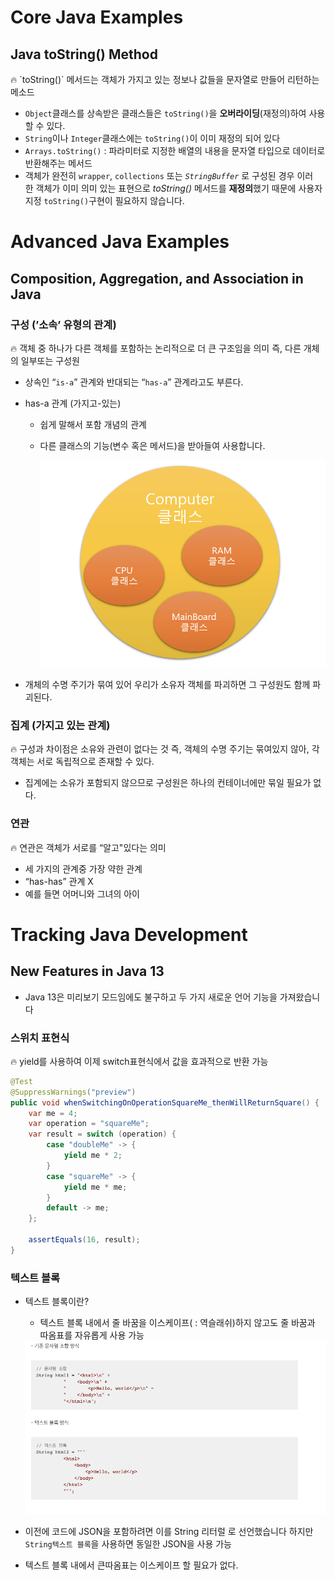 # ****Core Java Examples****

## **Java toString() Method**

<aside>
🔥 `toString()` 메서드는 객체가 가지고 있는 정보나 값들을 문자열로 만들어 리턴하는 메소드

</aside>

- `Object`클래스를 상속받은 클래스들은 `toString()`을 **오버라이딩**(재정의)하여 사용할 수 있다.
- `String`이나 `Integer`클래스에는 `toString()`이 이미 재정의 되어 있다
- `Arrays.toString()` : 파라미터로 지정한 배열의 내용을 문자열 타입으로 데이터로 반환해주는 메서드
- 객체가 완전히 `wrapper`, `collections` 또는 *`StringBuffer`* 로 구성된 경우 이러한 객체가 이미 의미 있는 표현으로 *toString()* 메서드를 **재정의**했기 때문에 사용자 지정 `toString()`구현이 필요하지 않습니다.

# ****Advanced Java Examples****

## **Composition, Aggregation, and Association in Java**

### 구성 (’소속’ 유형의 관계)

<aside>
🔥 객체 중 하나가 다른 객체를 포함하는 논리적으로 더 큰 구조임을 의미 즉, 다른 개체의 일부또는 구성원

</aside>

- 상속인 “`is-a`” 관계와 반대되는 “`has-a`” 관계라고도 부른다.
- has-a 관계 (가지고-있는)
    - 쉽게 말해서 포함 개념의 관계
    - 다른 클래스의 기능(변수 혹은 메서드)을 받아들여 사용합니다.
        
        <img src="has-a.png">
        
    
- 개체의 수명 주기가 묶여 있어 우리가 소유자 객체를 파괴하면 그 구성원도 함께 파괴된다.

### 집계 (가지고 있는 관계)

<aside>
🔥 구성과 차이점은 소유와 관련이 없다는 것 즉, 객체의 수명 주기는 묶여있지 않아, 각 객체는 서로 독립적으로 존재할 수 있다.

</aside>

- 집계에는 소유가 포함되지 않으므로 구성원은 하나의 컨테이너에만 묶일 필요가 없다.

### 연관

<aside>
🔥 연관은 객체가 서로를 “알고"있다는 의미

</aside>

- 세 가지의 관계중 가장 약한 관계
- “has-has” 관계 X
- 예를 들면 어머니와 그녀의 아이

# ****Tracking Java Development****

## **New Features in Java 13**

- Java 13은 미리보기 모드임에도 불구하고 두 가지 새로운 언어 기능을 가져왔습니다

### 스위치 표현식

<aside>
🔥 yield를 사용하여 이제 switch표현식에서 값을 효과적으로 반환 가능

</aside>

```java
@Test
@SuppressWarnings("preview")
public void whenSwitchingOnOperationSquareMe_thenWillReturnSquare() {
    var me = 4;
    var operation = "squareMe";
    var result = switch (operation) {
        case "doubleMe" -> {
            yield me * 2;
        }
        case "squareMe" -> {
            yield me * me;
        }
        default -> me;
    };

    assertEquals(16, result);
}
```

### 텍스트 블록

- 텍스트 블록이란?
    - 텍스트 블록 내에서 줄 바꿈을 이스케이프( \: 역슬래쉬)하지 않고도 줄 바꿈과 따옴표를 자유롭게 사용 가능
    
    <img src="텍스트 블록.png">
    
- 이전에 코드에 JSON을 포함하려면 이를 String 리터럴 로 선언했습니다 하지만 `String텍스트 블록`을 사용하면 동일한 JSON을 사용 가능
- 텍스트 블록 내에서 큰따옴표는 이스케이프 할 필요가 없다.